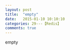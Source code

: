 ```yaml
---
layout: post
title:  "empty"
date:   2015-01-10 10:10:10
categories: 29---【Redis】
comments: true
---
```

empty
